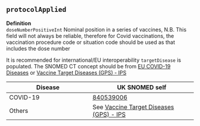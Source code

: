 ## `protocolApplied`

<b>Definition</b><br>
`doseNumberPositiveInt` Nominal position in a series of vaccines,
N.B. This field will not always be reliable, therefore for Covid vaccinations, the vaccination procedure code or situation code should be used as that includes the dose number

It is recommended for international/EU interoperability `targetDisease` is populated. The SNOMED CT concept should be from [EU COVID-19 Diseases]() or <a href="http://www.fhir.org/guides/stats/valueset-hl7.fhir.uv.ips-targetdiseases-uv-ips.html" target="_blank">Vaccine Target Diseases (GPS) - IPS</a>

<table>
<thead>
<th data-no-sort width="20%">
Disease
</th>
<th data-no-sort width="25%">
UK SNOMED self
</th>
</thead>
<tr>
<td>
COVID-19
</td>
<td>
<a href="https://termbrowser.nhs.uk/?perspective=full&conceptId1=840539006" target="_blank">840539006</a>
</td>
</tr>
<tr>
<td>
Others
</td>
<td>
See <a href="http://www.fhir.org/guides/stats/valueset-hl7.fhir.uv.ips-targetdiseases-uv-ips.html" target="_blank">Vaccine Target Diseases (GPS) - IPS</a>
</td>
</tr>
</table>